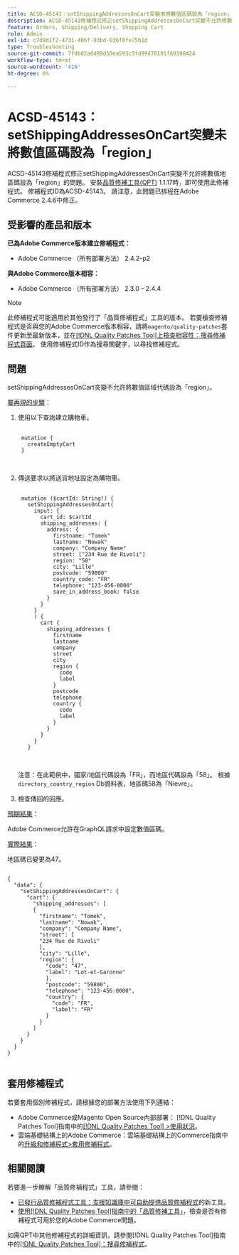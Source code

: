 ```yaml
---
title: ACSD-45143：setShippingAddressesOnCart突變未將數值區碼設為「region」
description: ACSD-45143修補程式修正setShippingAddressesOnCart突變不允許將數值地區碼設為「region」的問題。 安裝[Quality Patches Tool (QPT)](https://experienceleague.adobe.com/zh-hant/docs/commerce-operations/tools/quality-patches-tool/quality-patches-tool-to-self-serve-quality-patches) 1.1.17時，即可使用此修補程式。 修補程式ID為ACSD-45143。 請注意，此問題已排程在Adobe Commerce 2.4.6中修正。
feature: Orders, Shipping/Delivery, Shopping Cart
role: Admin
exl-id: c7d9d1f2-4731-406f-93bd-036f0fe75b1d
type: Troubleshooting
source-git-commit: 7fdb02a6d89d50ea593c5fd99d78101f89198424
workflow-type: tm+mt
source-wordcount: '416'
ht-degree: 0%

---
```


# ACSD-45143：setShippingAddressesOnCart突變未將數值區碼設為「region」

ACSD-45143修補程式修正setShippingAddressesOnCart突變不允許將數值地區碼設為「region」的問題。 安裝[品質修補工具(QPT)](https://experienceleague.adobe.com/zh-hant/docs/commerce-operations/tools/quality-patches-tool/quality-patches-tool-to-self-serve-quality-patches) 1.1.17時，即可使用此修補程式。 修補程式ID為ACSD-45143。 請注意，此問題已排程在Adobe Commerce 2.4.6中修正。

## 受影響的產品和版本

**已為Adobe Commerce版本建立修補程式：**

* Adobe Commerce （所有部署方法） 2.4.2-p2

**與Adobe Commerce版本相容：**

* Adobe Commerce （所有部署方法） 2.3.0 - 2.4.4

>[!NOTE]
>
>此修補程式可能適用於其他發行了「品質修補程式」工具的版本。 若要檢查修補程式是否與您的Adobe Commerce版本相容，請將`magento/quality-patches`套件更新至最新版本，並在[[!DNL Quality Patches Tool]上檢查相容性：搜尋修補程式頁面](https://experienceleague.adobe.com/zh-hant/docs/commerce-operations/tools/quality-patches-tool/quality-patches-tool-to-self-serve-quality-patches)。 使用修補程式ID作為搜尋關鍵字，以尋找修補程式。

## 問題

setShippingAddressesOnCart突變不允許將數值區域代碼設為「region」。

<u>要再現的步驟</u>：

1. 使用以下查詢建立購物車。

   <pre>
    <code class="language-graphql">
    mutation &lbrace;
      createEmptyCart
    &rbrace;
    </code>
    </pre>

1. 傳送要求以將送貨地址設定為購物車。

   <pre>
    <code class="language-graphql">
    mutation ($cartId: String!) &lbrace;
      setShippingAddressesOnCart(
        input: &lbrace;
          cart_id: $cartId
          shipping_addresses: &lbrace;
            address: &lbrace;
              firstname: "Tomek"
              lastname: "Nowak"
              company: "Company Name"
              street: ["234 Rue de Rivoli"]
              region: "58"
              city: "Lille"
              postcode: "59800"
              country_code: "FR"
              telephone: "123-456-0000"
              save_in_address_book: false
            &rbrace;
          &rbrace;
        &rbrace;
        ) &lbrace;
          cart &lbrace;
            shipping_addresses &lbrace;
              firstname
              lastname
              company
              street
              city
              region &lbrace;
                code
                label
              &rbrace;
              postcode
              telephone
              country &lbrace;
                code
                label
              &rbrace;
            &rbrace;
          &rbrace;
        &rbrace;
      &rbrace;
      </code>
      </pre>

   注意：在此範例中，國家/地區代碼設為「FR」，而地區代碼設為「58」。 根據`directory_country_region` Db資料表，地區碼58為「Nievre」。

1. 檢查傳回的回應。

<u>預期結果</u>：

Adobe Commerce允許在GraphQL請求中設定數值區碼。

<u>實際結果</u>：

地區碼已變更為47。

<pre>
<code class="language-graphql">
&lbrace;
  "data": &lbrace;
    "setShippingAddressesOnCart": &lbrace;
      "cart": &lbrace;
        "shipping_addresses": &lbrack;
        &lbrace;
          "firstname": "Tomek",
          "lastname": "Nowak",
          "company": "Company Name",
          "street": &lbrack;
          "234 Rue de Rivoli"
          &rbrack;,
          "city": "Lille",
          "region": &lbrace;
            "code": "47",
            "label": "Lot-et-Garonne"
            &rbrace;,
            "postcode": "59800",
            "telephone": "123-456-0000",
            "country": &lbrace;
              "code": "FR",
              "label": "FR"
            &rbrace;
          &rbrace;
        &rbrack;
      &rbrace;
    &rbrace;
  &rbrace;
&rbrace;
</code>
</pre>

## 套用修補程式

若要套用個別修補程式，請根據您的部署方法使用下列連結：

* Adobe Commerce或Magento Open Source內部部署： [!DNL Quality Patches Tool]指南中的[[!DNL Quality Patches Tool] >使用狀況](/help/tools/quality-patches-tool/usage.md)。
* 雲端基礎結構上的Adobe Commerce：雲端基礎結構上的Commerce指南中的[升級和修補程式>套用修補程式](https://experienceleague.adobe.com/docs/commerce-cloud-service/user-guide/develop/upgrade/apply-patches.html?lang=zh-Hant)。

## 相關閱讀

若要進一步瞭解「品質修補程式」工具，請參閱：

* [已發行品質修補程式工具：支援知識庫中可自助提供品質修補程式](https://experienceleague.adobe.com/zh-hant/docs/commerce-operations/tools/quality-patches-tool/quality-patches-tool-to-self-serve-quality-patches)的新工具。
* [使用[!DNL Quality Patches Tool]指南中的「品質修補工具」](/help/tools/quality-patches-tool/patches-available-in-qpt/check-patch-for-magento-issue-with-magento-quality-patches.md)，檢查是否有修補程式可用於您的Adobe Commerce問題。

如需QPT中其他修補程式的詳細資訊，請參閱[!DNL Quality Patches Tool]指南中的[[!DNL Quality Patches Tool]：搜尋修補程式](https://experienceleague.adobe.com/tools/commerce-quality-patches/index.html?lang=zh-Hant)。
